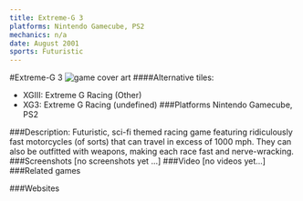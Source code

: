 ```yaml
---
title: Extreme-G 3
platforms: Nintendo Gamecube, PS2
mechanics: n/a
date: August 2001
sports: Futuristic
---
```

#Extreme-G 3
![game cover art](//images.igdb.com/igdb/image/upload/t_cover_big/ma90ozuusygqkrceeuqm.jpg "Logo Title Text 1")
####Alternative tiles:
* XGIII: Extreme G Racing (Other)
* XG3: Extreme G Racing (undefined)
###Platforms
Nintendo Gamecube, PS2

###Description:
Futuristic, sci-fi themed racing game featuring ridiculously fast motorcycles (of sorts) that can travel in excess of 1000 mph. They can also be outfitted with weapons, making each race fast and nerve-wracking.
###Screenshots
[no screenshots yet ...]
###Video
[no videos yet...]
###Related games

###Websites


